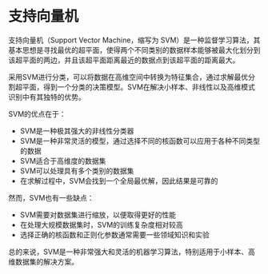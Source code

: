 # 支持向量机

支持向量机（Support Vector Machine，缩写为 SVM）是一种监督学习算法，其基本思想是寻找最优的超平面，使得两个不同类别的数据样本能够被最大化划分到该超平面的两边，并且该超平面距离最近的数据点到该超平面的距离最大。

采用SVM进行分类，可以将数据在高维空间中转换为特征集合，通过求解最优分割超平面，得到一个分类的决策模型。SVM在解决小样本、非线性以及高维模式识别中有其独特的优势。

SVM的优点在于：

* SVM是一种极其强大的非线性分类器
* SVM是一种非常灵活的模型，通过选择不同的核函数可以应用于各种不同类型的数据
* SVM适合于高维度的数据集
* SVM可以处理具有多个类别的数据集
* 在求解过程中，SVM会找到一个全局最优解，因此结果是可靠的

然而，SVM也有一些缺点：

* SVM需要对数据集进行缩放，以便取得更好的性能
* 在处理大规模数据集时，SVM的训练复杂度相对较高
* 选择正确的核函数和正则化参数通常需要一些领域知识和实验

总的来说，SVM是一种非常强大和灵活的机器学习算法，特别适用于小样本、高维数据集的解决方案。
